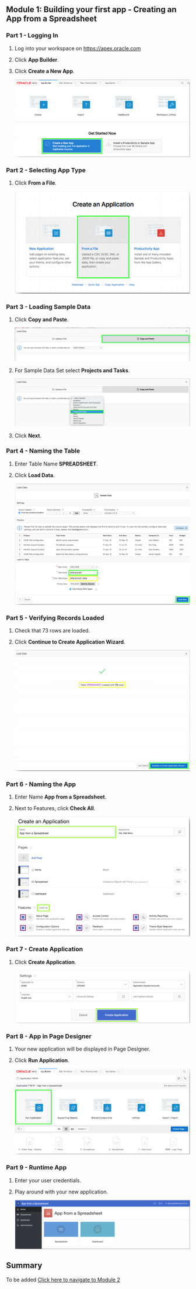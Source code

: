 ## Module 1: Building your first app - Creating an App from a Spreadsheet

### **Part 1** - Logging In

1. Log into your workspace on https://apex.oracle.com
2. Click **App Builder**.
3. Click **Create a New App**.

    ![](images/module2/2.1.PNG)

### **Part 2** - Selecting App Type

1. Click **From a File**.

    ![](images/module2/2.2.PNG)

### **Part 3** - Loading Sample Data

1. Click **Copy and Paste**.  

    ![](images/module2/3.1.png)
    
2. For Sample Data Set select **Projects and Tasks**.

    ![](images/module2/3.2.png)
    
3. Click **Next**.

### **Part 4** - Naming the Table

1. Enter Table Name **SPREADSHEET**.
2. Click **Load Data**.

    ![](images/module2/2.4.PNG)

### **Part 5** - Verifying Records Loaded

1. Check that 73 rows are loaded.
2. Click **Continue to Create Application Wizard**.

    ![](images/module2/2.5.PNG)

### **Part 6** - Naming the App

1. Enter Name **App from a Spreadsheet**.
2. Next to Features, click **Check All**.

    ![](images/module2/2.6.PNG)

### **Part 7** - Create Application

1. Click **Create Application**.

    ![](images/module2/2.7.PNG)

### **Part 8** - App in Page Designer

1. Your new application will be displayed in Page Designer.
2. Click **Run Application**.

    ![](images/module2/2.8.PNG)

### **Part 9** - Runtime App

1. Enter your user credentials.
2. Play around with your new application.

    ![](images/module2/2.9.PNG)

## Summary

To be added [Click here to navigate to Module 2](2-using-the-runtime-environment-improving-the-report-and-form.md)
